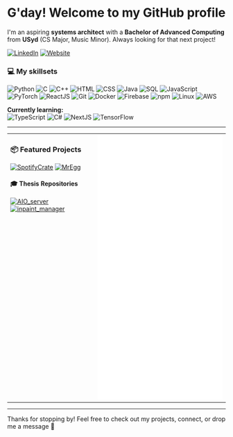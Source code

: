 <h1>G'day! Welcome to my GitHub profile</h1>

I'm an aspiring **systems architect** with a **Bachelor of Advanced Computing** from **USyd** (CS Major, Music Minor). Always looking for that next project!

[![LinkedIn](https://img.shields.io/badge/LinkedIn-Christian%20Fane-0A66C2?style=for-the-badge&logo=linkedin)](https://www.linkedin.com/in/christianfane/)
[![Website](https://img.shields.io/badge/Website-hello.thewoody.one-24292F?style=for-the-badge&logo=firefox-browser)](https://hello.thewoody.one)

### 💻 My skillsets
![Python](https://img.shields.io/badge/Python-3776AB?style=for-the-badge&logo=python&logoColor=white)
![C](https://img.shields.io/badge/C-00599C?style=for-the-badge&logo=c&logoColor=white)
![C++](https://img.shields.io/badge/C++-00599C?style=for-the-badge&logo=cplusplus&logoColor=white)
![HTML](https://img.shields.io/badge/HTML5-E34F26?style=for-the-badge&logo=html5&logoColor=white)
![CSS](https://img.shields.io/badge/CSS3-1572B6?style=for-the-badge&logo=css3&logoColor=white)
![Java](https://img.shields.io/badge/Java-007396?style=for-the-badge&logo=java&logoColor=white)
![SQL](https://img.shields.io/badge/SQL-4479A1?style=for-the-badge&logo=postgresql&logoColor=white)
![JavaScript](https://img.shields.io/badge/JavaScript-F7DF1E?style=for-the-badge&logo=javascript&logoColor=black)
![PyTorch](https://img.shields.io/badge/PyTorch-EE4C2C?style=for-the-badge&logo=pytorch&logoColor=white)
![ReactJS](https://img.shields.io/badge/React-20232A?style=for-the-badge&logo=react&logoColor=61DAFB)
![Git](https://img.shields.io/badge/Git-F05032?style=for-the-badge&logo=git&logoColor=white)
![Docker](https://img.shields.io/badge/Docker-2496ED?style=for-the-badge&logo=docker&logoColor=white)
![Firebase](https://img.shields.io/badge/Firebase-FFCA28?style=for-the-badge&logo=firebase&logoColor=black)
![npm](https://img.shields.io/badge/NPM-CB3837?style=for-the-badge&logo=npm&logoColor=white)
![Linux](https://img.shields.io/badge/Linux-FCC624?style=for-the-badge&logo=linux&logoColor=black)
![AWS](https://img.shields.io/badge/AWS-232F3E?style=for-the-badge&logo=amazon-aws&logoColor=white)

**Currently learning:**<br>
![TypeScript](https://img.shields.io/badge/TypeScript-3178C6?style=for-the-badge&logo=typescript&logoColor=white)
![C#](https://img.shields.io/badge/C%23-239120?style=for-the-badge&logo=c-sharp&logoColor=white)
![NextJS](https://img.shields.io/badge/Next.js-000000?style=for-the-badge&logo=nextdotjs&logoColor=white)
![TensorFlow](https://img.shields.io/badge/TensorFlow-FF6F00?style=for-the-badge&logo=tensorflow&logoColor=white)

---

<table>
  <tr>
    <td style="vertical-align: top; padding-right: 20px;">

### 📦 Featured Projects

[![SpotifyCrate](https://github-readme-stats.vercel.app/api/pin/?username=c1h1r1i1s1&repo=SpotifyCrate&theme=dark)](https://github.com/c1h1r1i1s1/SpotifyCrate)
[![MrEgg](https://github-readme-stats.vercel.app/api/pin/?username=c1h1r1i1s1&repo=MrEgg&theme=dark)](https://github.com/c1h1r1i1s1/MrEgg)

#### 🎓 Thesis Repositories

[![AIO_server](https://github-readme-stats.vercel.app/api/pin/?username=c1h1r1i1s1&repo=AIO_server&theme=dark)](https://github.com/c1h1r1i1s1/AIO_server)
[![inpaint_manager](https://github-readme-stats.vercel.app/api/pin/?username=c1h1r1i1s1&repo=inpaint_manager&theme=dark)](https://github.com/c1h1r1i1s1/inpaint_manager)

</td>
<td style="vertical-align: top;">

<!-- GitHub Metrics SVG Column -->

<img src="./github-metrics.svg" alt="GitHub Metrics" width="100%"/>

</td>
</tr>
</table>

---

Thanks for stopping by! Feel free to check out my projects, connect, or drop me a message 🚀
